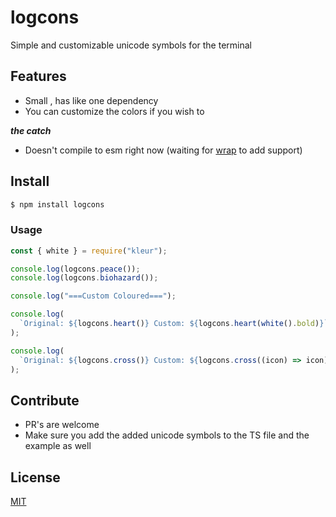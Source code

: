 # logcons

Simple and customizable unicode symbols for the terminal

## Features

- Small , has like one dependency
- You can customize the colors if you wish to

**_the catch_**

- Doesn't compile to esm right now (waiting for [wrap](https://github.com/barelyhuman/wrap) to add support)

## Install

```sh
$ npm install logcons
```

### Usage

```js
const { white } = require("kleur");

console.log(logcons.peace());
console.log(logcons.biohazard());

console.log("===Custom Coloured===");

console.log(
  `Original: ${logcons.heart()} Custom: ${logcons.heart(white().bold)}`
);

console.log(
  `Original: ${logcons.cross()} Custom: ${logcons.cross((icon) => icon)}`
);
```

## Contribute

- PR's are welcome
- Make sure you add the added unicode symbols to the TS file and the example as well

## License

[MIT](LICENSE)
